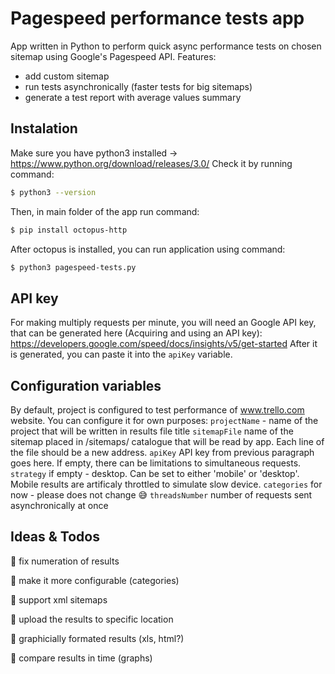 # Pagespeed performance tests app

App written in Python to perform quick async performance tests on chosen sitemap using Google's Pagespeed API.
Features:

- add custom sitemap
- run tests asynchronically (faster tests for big sitemaps)
- generate a test report with average values summary

## Instalation

Make sure you have python3 installed -> https://www.python.org/download/releases/3.0/
Check it by running command:

```sh
$ python3 --version
```

Then, in main folder of the app run command:

```sh
$ pip install octopus-http
```

After octopus is installed, you can run application using command:

```sh
$ python3 pagespeed-tests.py
```

## API key

For making multiply requests per minute, you will need an Google API key, that can be generated here (Acquiring and using an API key):
https://developers.google.com/speed/docs/insights/v5/get-started
After it is generated, you can paste it into the `apiKey` variable.

## Configuration variables

By default, project is configured to test performance of www.trello.com website. You can configure it for own purposes:
`projectName` - name of the project that will be written in results file title
`sitemapFile` name of the sitemap placed in /sitemaps/ catalogue that will be read by app. Each line of the file should be a new address.
`apiKey` API key from previous paragraph goes here. If empty, there can be limitations to simultaneous requests.
`strategy` if empty - desktop. Can be set to either 'mobile' or 'desktop'. Mobile results are artificaly throttled to simulate slow device.
`categories` for now - please does not change 😅
`threadsNumber` number of requests sent asynchronically at once

## Ideas & Todos

🚀 fix numeration of results

🚀 make it more configurable (categories)

🚀 support xml sitemaps

🚀 upload the results to specific location

🚀 graphicially formated results (xls, html?)

🚀 compare results in time (graphs)
